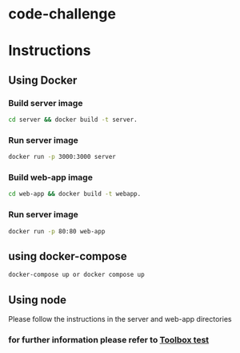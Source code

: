 # code-challenge

# Instructions

## Using Docker

### Build server image

```sh
cd server && docker build -t server.
```

### Run server image

```sh
docker run -p 3000:3000 server
```

### Build web-app image

```sh
cd web-app && docker build -t webapp.
```

### Run server image

```sh
docker run -p 80:80 web-app
```

## using docker-compose

```sh
docker-compose up or docker compose up
```

## Using node

Please follow the instructions in the server and web-app directories

### for further information please refer to [Toolbox test](https://tbxnet.applytojob.com/questionnaire/5fb6954bc1c6f/prospect_20240414210453_IDKLCGTCQ32DFDJU/projob_20240414210453_LETEYEZHTCON9NAG)
